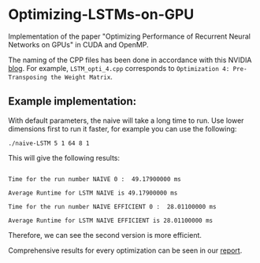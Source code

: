 # Optimizing-LSTMs-on-GPU
Implementation of the paper "Optimizing Performance of Recurrent Neural Networks on GPUs" in CUDA and OpenMP.

The naming of the CPP files has been done in accordance with this NVIDIA [blog](https://devblogs.nvidia.com/optimizing-recurrent-neural-networks-cudnn-5/#disqus_thread). For example, `LSTM_opti_4.cpp` corresponds to `Optimization 4: Pre-Transposing the Weight Matrix`. 
 
## Example implementation:

With default parameters, the naive will take a long time to run. Use lower dimensions first to run it faster, for example you can use the following:
```
./naive-LSTM 5 1 64 8 1
```

This will give the following results:
```

Time for the run number NAIVE 0 :  49.17900000 ms 

Average Runtime for LSTM NAIVE is 49.17900000 ms 

Time for the run number NAIVE EFFICIENT 0 :  28.01100000 ms 

Average Runtime for LSTM NAIVE EFFICIENT is 28.01100000 ms
```
Therefore, we can see the second version is more efficient.

Comprehensive results for every optimization can be seen in our [report](https://iiitaphyd-my.sharepoint.com/:b:/g/personal/shubodh_sai_research_iiit_ac_in/EbY_UnRKatVJoN3HamJWKd0B74-6WeGzCzTdWIy0hxAHew?e=vo54Ve).
